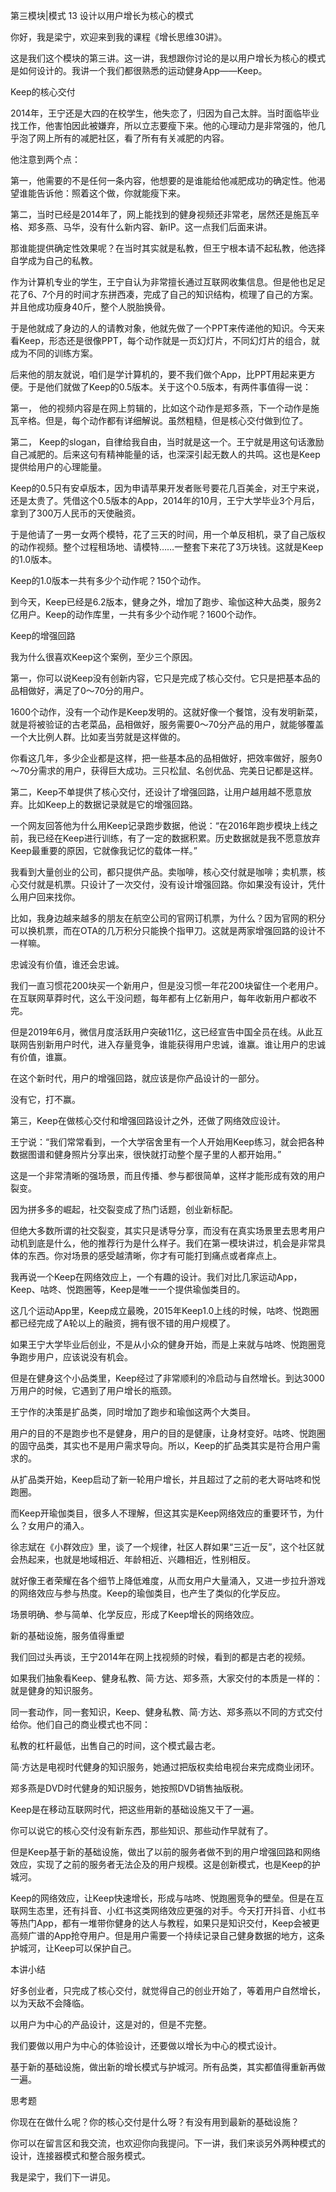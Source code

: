 第三模块|模式  13 设计以用户增长为核心的模式

你好，我是梁宁，欢迎来到我的课程《增长思维30讲》。

这是我们这个模块的第三讲。这一讲，我想跟你讨论的是以用户增长为核心的模式是如何设计的。我讲一个我们都很熟悉的运动健身App——Keep。

Keep的核心交付

2014年，王宁还是大四的在校学生，他失恋了，归因为自己太胖。当时面临毕业找工作，他害怕因此被嫌弃，所以立志要瘦下来。他的心理动力是非常强的，他几乎泡了网上所有的减肥社区，看了所有有关减肥的内容。

他注意到两个点：

第一，他需要的不是任何一条内容，他想要的是谁能给他减肥成功的确定性。他渴望谁能告诉他：照着这个做，你就能瘦下来。

第二，当时已经是2014年了，网上能找到的健身视频还非常老，居然还是施瓦辛格、郑多燕、马华，没有什么新内容、新IP。这一点我们后面来讲。

那谁能提供确定性效果呢？在当时其实就是私教，但王宁根本请不起私教，他选择自学成为自己的私教。

作为计算机专业的学生，王宁自认为非常擅长通过互联网收集信息。但是他也足足花了6、7个月的时间才东拼西凑，完成了自己的知识结构，梳理了自己的方案。并且他成功瘦身40斤，整个人脱胎换骨。

于是他就成了身边的人的请教对象，他就先做了一个PPT来传递他的知识。今天来看Keep，形态还是很像PPT，每个动作就是一页幻灯片，不同幻灯片的组合，就成为不同的训练方案。

后来他的朋友就说，咱们是学计算机的，要不我们做个App，比PPT用起来更方便。于是他们就做了Keep的0.5版本。关于这个0.5版本，有两件事值得一说：

第一， 他的视频内容是在网上剪辑的，比如这个动作是郑多燕，下一个动作是施瓦辛格。但是，每个动作都有详细解说。虽然粗糙，但是核心交付做到位了。

第二， Keep的slogan，自律给我自由，当时就是这一个。王宁就是用这句话激励自己减肥的。后来这句有精神能量的话，也深深引起无数人的共鸣。这也是Keep提供给用户的心理能量。

Keep的0.5只有安卓版本，因为申请苹果开发者账号要花几百美金，对王宁来说，还是太贵了。凭借这个0.5版本的App，2014年的10月，王宁大学毕业3个月后，拿到了300万人民币的天使融资。

于是他请了一男一女两个模特，花了三天的时间，用一个单反相机，录了自己版权的动作视频。整个过程租场地、请模特……一整套下来花了3万块钱。这就是Keep的1.0版本。

Keep的1.0版本一共有多少个动作呢？150个动作。

到今天，Keep已经是6.2版本，健身之外，增加了跑步、瑜伽这种大品类，服务2亿用户。Keep的动作库里，一共有多少个动作呢？1600个动作。

Keep的增强回路

我为什么很喜欢Keep这个案例，至少三个原因。

第一，你可以说Keep没有创新内容，它只是完成了核心交付。它只是把基本品的品相做好，满足了0～70分的用户。

1600个动作，没有一个动作是Keep发明的。这就好像一个餐馆，没有发明新菜，就是将被验证的古老菜品，品相做好，服务需要0～70分产品的用户，就能够覆盖一个大比例人群。比如麦当劳就是这样做的。

你看这几年，多少企业都是这样，把一些基本品的品相做好，把效率做好，服务0～70分需求的用户，获得巨大成功。三只松鼠、名创优品、完美日记都是这样。

第二，Keep不单提供了核心交付，还设计了增强回路，让用户越用越不愿意放弃。比如Keep上的数据记录就是它的增强回路。

一个网友回答他为什么用Keep记录跑步数据，他说：“在2016年跑步模块上线之前，我已经在Keep进行训练，有了一定的数据积累。历史数据就是我不愿意放弃Keep最重要的原因，它就像我记忆的载体一样。”

我看到大量创业的公司，都只提供产品。卖咖啡，核心交付就是咖啡；卖机票，核心交付就是机票。只设计了一次交付，没有设计增强回路。你如果没有设计，凭什么用户回来找你。

比如，我身边越来越多的朋友在航空公司的官网订机票，为什么？因为官网的积分可以换机票，而在OTA的几万积分只能换个指甲刀。这就是两家增强回路的设计不一样嘛。

忠诚没有价值，谁还会忠诚。

我们一直习惯花200块买一个新用户，但是没习惯一年花200块留住一个老用户。在互联网草莽时代，这么干没问题，每年都有上亿新用户，每年收新用户都收不完。

但是2019年6月，微信月度活跃用户突破11亿，这已经宣告中国全员在线。从此互联网告别新用户时代，进入存量竞争，谁能获得用户忠诚，谁赢。谁让用户的忠诚有价值，谁赢。

在这个新时代，用户的增强回路，就应该是你产品设计的一部分。

没有它，打不赢。 

第三，Keep在做核心交付和增强回路设计之外，还做了网络效应设计。

王宁说：“我们常常看到，一个大学宿舍里有一个人开始用Keep练习，就会把各种数据图谱和健身照片分享出来，很快就打动整个屋子里的人都开始用。”

这是一个非常清晰的强场景，而且传播、参与都很简单，这样才能形成有效的用户裂变。

因为拼多多的崛起，社交裂变成了热门话题，创业新标配。

但绝大多数所谓的社交裂变，其实只是诱导分享，而没有在真实场景里去思考用户动机到底是什么，他的推荐行为是什么样子。我们在第一模块讲过，机会是非常具体的东西。你对场景的感受越清晰，你才有可能打到痛点或者痒点上。

我再说一个Keep在网络效应上，一个有趣的设计。我们对比几家运动App，Keep、咕咚、悦跑圈等，Keep是唯一一个提供瑜伽类目的。 

这几个运动App里，Keep成立最晚，2015年Keep1.0上线的时候，咕咚、悦跑圈都已经完成了A轮以上的融资，拥有很不错的用户规模了。

如果王宁大学毕业后创业，不是从小众的健身开始，而是上来就与咕咚、悦跑圈竞争跑步用户，应该说没有机会。

但是在健身这个小品类里，Keep经过了非常顺利的冷启动与自然增长。到达3000万用户的时候，它遇到了用户增长的瓶颈。

王宁作的决策是扩品类，同时增加了跑步和瑜伽这两个大类目。

用户的目的不是跑步也不是健身，用户的目的是健康，让身材变好。咕咚、悦跑圈的固守品类，其实也不是用户需求导向。所以，Keep的扩品类其实是符合用户需求的。

从扩品类开始，Keep启动了新一轮用户增长，并且超过了之前的老大哥咕咚和悦跑圈。

而Keep开瑜伽类目，很多人不理解，但这其实是Keep网络效应的重要环节，为什么？女用户的涌入。

徐志斌在《小群效应》里，谈了一个规律，社区人群如果“三近一反”，这个社区就会热起来，也就是地域相近、年龄相近、兴趣相近，性别相反。

就好像王者荣耀在各个细节上降低难度，从而女用户大量涌入，又进一步拉升游戏的网络效应与参与热度。Keep的瑜伽类目，也产生了类似的化学反应。

场景明确、参与简单、化学反应，形成了Keep增长的网络效应。

新的基础设施，服务值得重塑

我们回过头再谈，王宁2014年在网上找视频的时候，看到的都是古老的视频。

如果我们抽象看Keep、健身私教、简·方达、郑多燕，大家交付的本质是一样的：就是健身的知识服务。

同一套动作，同一套知识，Keep、健身私教、简·方达、郑多燕以不同的方式交付给你。他们自己的商业模式也不同：

私教的杠杆最低，出售自己的时间，这个模式最古老。

简·方达是电视时代健身的知识服务，她通过把版权卖给电视台来完成商业闭环。

郑多燕是DVD时代健身的知识服务，她按照DVD销售抽版税。

Keep是在移动互联网时代，把这些用新的基础设施又干了一遍。

你可以说它的核心交付没有新东西，那些知识、那些动作早就有了。

但是Keep基于新的基础设施，做出了以前的服务者做不到的用户增强回路和网络效应，实现了之前的服务者无法企及的用户规模。这是创新模式，也是Keep的护城河。

Keep的网络效应，让Keep快速增长，形成与咕咚、悦跑圈竞争的壁垒。但是在互联网生态里，还有抖音、小红书这类网络效应更强的对手。今天打开抖音、小红书等热门App，都有一堆带你健身的达人与教程，如果只是知识交付，Keep会被更高频广谱的App抢夺用户。但是用户需要一个持续记录自己健身数据的地方，这条护城河，让Keep可以保护自己。

本讲小结

好多创业者，只完成了核心交付，就觉得自己的创业开始了，等着用户自然增长，以为天敌不会降临。

以用户为中心的产品设计，这是对的，但是不完整。

我们要做以用户为中心的体验设计，还要做以增长为中心的模式设计。

基于新的基础设施，做出新的增长模式与护城河。所有品类，其实都值得重新再做一遍。

思考题

你现在在做什么呢？你的核心交付是什么呀？有没有用到最新的基础设施？

你可以在留言区和我交流，也欢迎你向我提问。下一讲，我们来谈另外两种模式的设计，连接器模式和整合服务模式。

我是梁宁，我们下一讲见。
